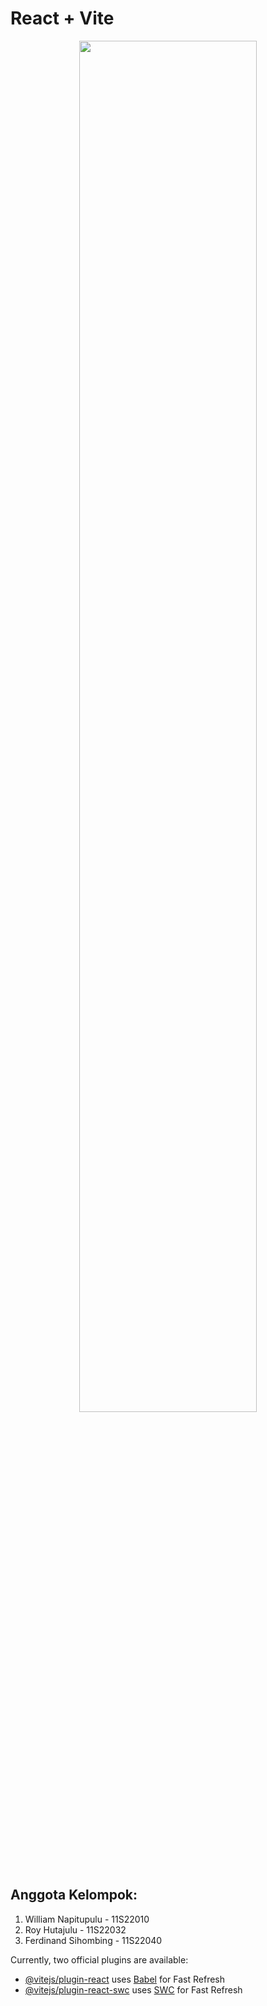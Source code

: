 # React + Vite

<div align="center" border-radius="3">
  <img src="https://github.com/user-attachments/assets/0e7afb33-9ccc-4376-92f0-504b2d6247b6" width="75%" height="75%" >
</div>

## Anggota Kelompok:

1. William Napitupulu - 11S22010
2. Roy Hutajulu - 11S22032
3. Ferdinand Sihombing - 11S22040

Currently, two official plugins are available:

- [@vitejs/plugin-react](https://github.com/vitejs/vite-plugin-react/blob/main/packages/plugin-react/README.md) uses [Babel](https://babeljs.io/) for Fast Refresh
- [@vitejs/plugin-react-swc](https://github.com/vitejs/vite-plugin-react-swc) uses [SWC](https://swc.rs/) for Fast Refresh
